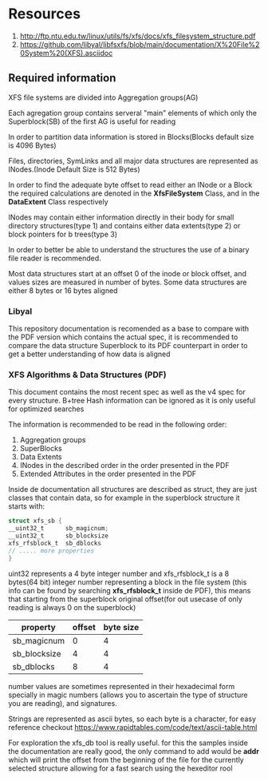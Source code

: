 # Resources

1. http://ftp.ntu.edu.tw/linux/utils/fs/xfs/docs/xfs_filesystem_structure.pdf
2. https://github.com/libyal/libfsxfs/blob/main/documentation/X%20File%20System%20(XFS).asciidoc

## Required information
XFS file systems are divided into Aggregation groups(AG)

Each agregation group contains serveral "main" elements of which only the Superblock(SB) of the first AG is useful for reading

In order to partition data information is stored in Blocks(Blocks default size is 4096 Bytes)

Files, directories, SymLinks and all major data structures are represented as INodes.(Inode Default Size is 512 Bytes)

In order to find the adequate byte offset to read either an INode or a Block the required calculations are denoted in the 
**XfsFileSystem** Class, and in the **DataExtent** Class respectively

INodes may contain either information directly in their body for small directory structures(type 1) 
and contains either data extents(type 2) or block pointers for b trees(type 3)

In order to better be able to understand the structures the use of a binary file reader is recommended.

Most data structures start at an offset 0 of the inode or block offset, and values sizes are measured in number of bytes. Some data structures are either 8 bytes or 16 bytes aligned

### Libyal

This repository documentation is recomended as a base to compare with the PDF version which contains the actual spec, 
it is recommended to compare the data structure Superblock to its PDF counterpart in order to get a better understanding of how data is aligned  


### XFS Algorithms & Data Structures (PDF)

This document contains the most recent spec as well as the v4 spec for every structure. 
B+tree Hash information can be ignored as it is only useful for optimized searches

The information is recommended to be read in the following order:

1. Aggregation groups
2. SuperBlocks
3. Data Extents
4. INodes in the described order in the order presented in the PDF
5. Extended Attributes in the order presented in the PDF

Inside de documentation all structures are described as struct, they are just classes that contain data, so for example 
in the superblock structure it starts with:

```c
struct xfs_sb {
__uint32_t      sb_magicnum;
__uint32_t      sb_blocksize
xfs_rfsblock_t  sb_dblocks
// ..... more properties
}
```
uint32 represents a 4 byte integer number and xfs_rfsblock_t is a 8 bytes(64 bit) integer number representing a block 
in the file system (this info can be found by searching **xfs_rfsblock_t** inside de PDF), 
this means that starting from the superblock original offset(for out usecase of only reading is always 0 on the superblock)

| property     | offset | byte size |
|--------------|--------|-----------|
| sb_magicnum  | 0      | 4         |
| sb_blocksize | 4      | 4         |
| sb_dblocks   | 8      | 4         |

number values are sometimes represented in their hexadecimal form specially in magic numbers
(allows you to ascertain the type of structure you are reading), and signatures.

Strings are represented as ascii bytes, so each byte is a character, for easy reference checkout 
https://www.rapidtables.com/code/text/ascii-table.html

For exploration the xfs_db tool is really useful. for this the samples inside the documentation are really good, 
the only command to add would be **addr** which will print the offset from the beginning of the file for the currently selected structure
allowing for a fast search using the hexeditor rool